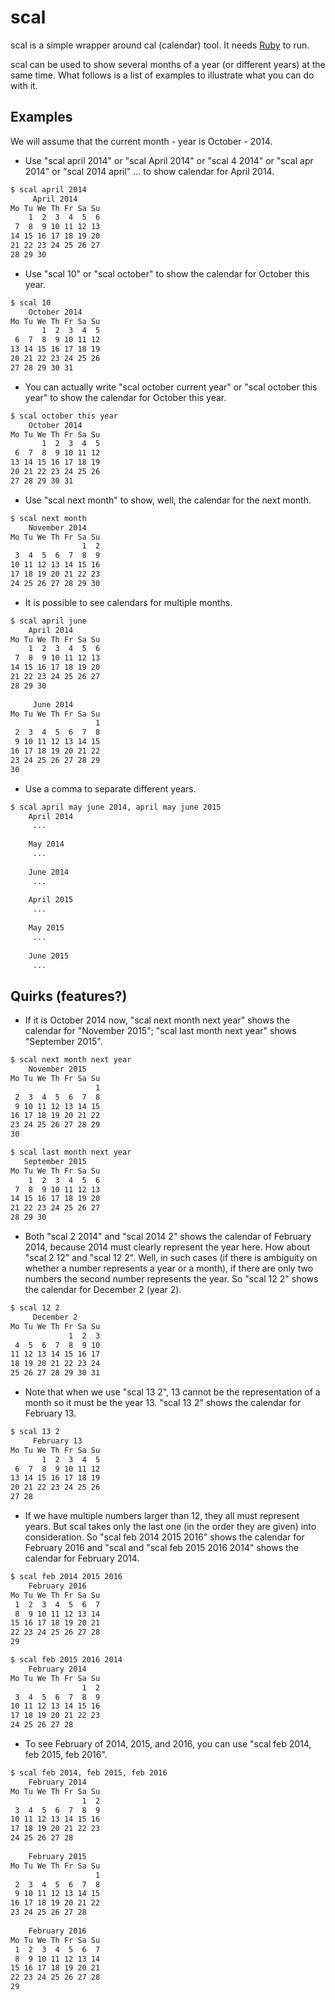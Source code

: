 scal
====

scal is a simple wrapper around cal (calendar) tool. It needs [Ruby](https://www.ruby-lang.org) to run. 

scal can be used to show several months of a year (or different years) at the same time. What follows is a list of examples to illustrate what you can do with it. 

## Examples

We will assume that the current month - year is October - 2014. 

* Use "scal april 2014" or "scal April 2014" or "scal 4 2014" or "scal apr 2014" or "scal 2014 april" ... to show calendar for April 2014.

```sh
$ scal april 2014
     April 2014     
Mo Tu We Th Fr Sa Su
    1  2  3  4  5  6 
 7  8  9 10 11 12 13 
14 15 16 17 18 19 20 
21 22 23 24 25 26 27 
28 29 30             

```

* Use "scal 10"  or "scal october" to show the calendar for October this year. 

```sh
$ scal 10
    October 2014    
Mo Tu We Th Fr Sa Su
       1  2  3  4  5 
 6  7  8  9 10 11 12 
13 14 15 16 17 18 19 
20 21 22 23 24 25 26 
27 28 29 30 31       

```

* You can actually write "scal october current year" or "scal october this year" to show the calendar for October this year.
 
```sh
$ scal october this year
    October 2014    
Mo Tu We Th Fr Sa Su
       1  2  3  4  5 
 6  7  8  9 10 11 12 
13 14 15 16 17 18 19 
20 21 22 23 24 25 26 
27 28 29 30 31       

```

* Use "scal next month" to show, well, the calendar for the next month. 

```sh
$ scal next month
    November 2014   
Mo Tu We Th Fr Sa Su
                1  2 
 3  4  5  6  7  8  9 
10 11 12 13 14 15 16 
17 18 19 20 21 22 23 
24 25 26 27 28 29 30 

```

* It is possible to see calendars for multiple months.   

```sh
$ scal april june
    April 2014     
Mo Tu We Th Fr Sa Su
    1  2  3  4  5  6 
 7  8  9 10 11 12 13 
14 15 16 17 18 19 20 
21 22 23 24 25 26 27 
28 29 30             
                     
     June 2014     
Mo Tu We Th Fr Sa Su
                   1 
 2  3  4  5  6  7  8 
 9 10 11 12 13 14 15 
16 17 18 19 20 21 22 
23 24 25 26 27 28 29 
30                   


```

* Use a comma to separate different years.  

```sh
$ scal april may june 2014, april may june 2015
    April 2014
     ...
     
    May 2014
     ...
     
    June 2014
     ...
     
    April 2015
     ...
     
    May 2015
     ...
     
    June 2015
     ...
```

## Quirks (features?)

* If it is October 2014 now, "scal next month next year" shows the calendar for "November 2015"; "scal last month next year" shows "September 2015". 

```sh
$ scal next month next year
    November 2015   
Mo Tu We Th Fr Sa Su
                   1 
 2  3  4  5  6  7  8 
 9 10 11 12 13 14 15 
16 17 18 19 20 21 22 
23 24 25 26 27 28 29 
30
```

```sh
$ scal last month next year
   September 2015   
Mo Tu We Th Fr Sa Su
    1  2  3  4  5  6 
 7  8  9 10 11 12 13 
14 15 16 17 18 19 20 
21 22 23 24 25 26 27 
28 29 30     

```

* Both "scal 2 2014" and "scal 2014 2" shows the calendar of February 2014, because 2014 must clearly represent the year here. How about "scal 2 12" and "scal 12 2".  Well, in such cases (if there is ambiguity on whether a number represents a year or a month), if there are only two numbers the second number represents the year. So "scal 12 2" shows the calendar for December 2 (year 2). 

```sh
$ scal 12 2
     December 2     
Mo Tu We Th Fr Sa Su
             1  2  3 
 4  5  6  7  8  9 10 
11 12 13 14 15 16 17 
18 19 20 21 22 23 24 
25 26 27 28 29 30 31
```

* Note that when we use "scal 13 2", 13 cannot be the representation of a month so it must be the year 13. "scal 13 2" shows the calendar for February 13. 

```sh
$ scal 13 2
     February 13    
Mo Tu We Th Fr Sa Su
       1  2  3  4  5 
 6  7  8  9 10 11 12 
13 14 15 16 17 18 19 
20 21 22 23 24 25 26 
27 28
```

* If we have multiple numbers larger than 12, they all must represent years. But scal takes only the last one (in the order they are given) into consideration. So "scal feb 2014 2015 2016" shows the calendar for February 2016 and "scal and "scal feb 2015 2016 2014" shows the calendar for February 2014.

```sh
$ scal feb 2014 2015 2016
    February 2016   
Mo Tu We Th Fr Sa Su
 1  2  3  4  5  6  7 
 8  9 10 11 12 13 14 
15 16 17 18 19 20 21 
22 23 24 25 26 27 28 
29
```

```sh
$ scal feb 2015 2016 2014                                                                                           
    February 2014   
Mo Tu We Th Fr Sa Su
                1  2 
 3  4  5  6  7  8  9 
10 11 12 13 14 15 16 
17 18 19 20 21 22 23 
24 25 26 27 28
```

* To see February of 2014, 2015, and 2016, you can use "scal feb 2014, feb 2015, feb 2016". 

```sh
$ scal feb 2014, feb 2015, feb 2016
    February 2014   
Mo Tu We Th Fr Sa Su
                1  2 
 3  4  5  6  7  8  9 
10 11 12 13 14 15 16 
17 18 19 20 21 22 23 
24 25 26 27 28       
                     
    February 2015   
Mo Tu We Th Fr Sa Su
                   1 
 2  3  4  5  6  7  8 
 9 10 11 12 13 14 15 
16 17 18 19 20 21 22 
23 24 25 26 27 28    
                     
    February 2016   
Mo Tu We Th Fr Sa Su
 1  2  3  4  5  6  7 
 8  9 10 11 12 13 14 
15 16 17 18 19 20 21 
22 23 24 25 26 27 28 
29
```
